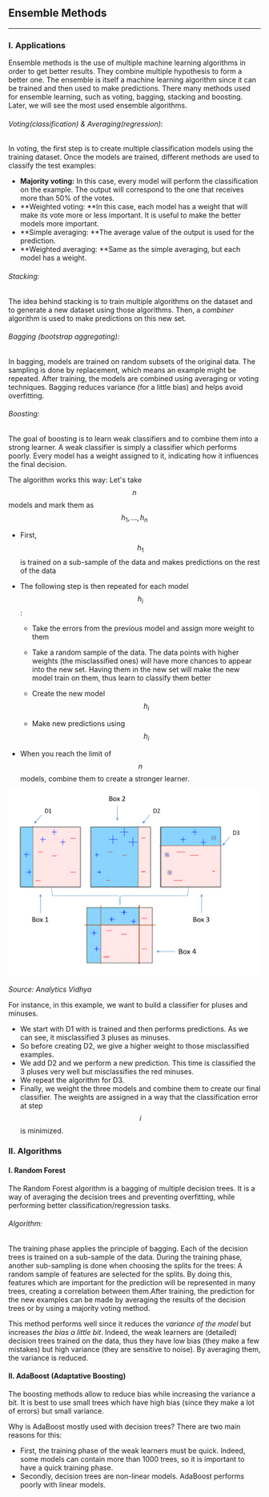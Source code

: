 ## Ensemble Methods

---

### I. Applications

Ensemble methods is the use of multiple machine learning algorithms in order to get better results. They combine multiple hypothesis to form a better one. The ensemble is itself a machine learning algorithm since it can be trained and then used to make predictions. There many methods used for ensemble learning, such as voting, bagging, stacking and boosting. Later, we will see the most used ensemble algorithms.

###### Voting\(classification\) & Averaging\(regression\):

In voting, the first step is to create multiple classification models using the training dataset. Once the models are trained, different methods are used to classify the test examples:

* **Majority voting:** In this case, every model will perform the classification on the example. The output will correspond to the one that receives more than 50% of the votes.
* **Weighted voting: **In this case, each model has a weight that will make its vote more or less important. It is useful to make the better models more important.
* **Simple averaging: **The average value of the output is used for the prediction.
* **Weighted averaging: **Same as the simple averaging, but each model has a weight.

###### Stacking:

The idea behind stacking is to train multiple algorithms on the dataset and to generate a new dataset using those algorithms. Then, a _combiner_ algorithm is used to make predictions on this new set.

###### Bagging \(bootstrap aggregating\):

In bagging, models are trained on random subsets of the original data. The sampling is done by replacement, which means an example might be repeated. After training, the models are combined using averaging or voting techniques. Bagging reduces variance \(for a little bias\) and helps avoid overfitting.

###### Boosting:

The goal of boosting is to learn weak classifiers and to combine them into a strong learner. A weak classifier is simply a classifier which performs poorly. Every model has a weight assigned to it, indicating how it influences the final decision. 

The algorithm works this way: Let's take $$n$$ models and mark them as $$h_1, ..., h_n$$

* First, $$h_1$$ is trained on a sub-sample of the data and makes predictions on the rest of the data
* The following step is then repeated for each model $$h_i$$:

  * Take the errors from the previous model and assign more weight to them

  * Take a random sample of the data. The data points with higher weights \(the misclassified ones\) will have more chances to appear into the new set. Having them in the new set will make the new model train on them, thus learn to classify them better

  * Create the new model $$h_i$$

  * Make new predictions using $$h_i$$

* When you reach the limit of $$n$$ models, combine them to create a stronger learner.

![](/assets/boosting.png)

_Source: Analytics Vidhya_

For instance, in this example, we want to build a classifier for pluses and minuses.

* We start with D1 with is trained and then performs predictions. As we can see, it misclassified 3 pluses as minuses.
* So before creating D2, we give a higher weight to those misclassified examples.
* We add D2 and we perform a new prediction. This time is classified the 3 pluses very well but misclassifies the red minuses.
* We repeat the algorithm for D3.
* Finally, we  weight the three models and combine them to create our final classifier. The weights are assigned in a way that the classification error at step $$i$$ is minimized.

### II. Algorithms

#### I. Random Forest

The Random Forest algorithm is a bagging of multiple decision trees. It is a way of averaging the decision trees and preventing overfitting, while performing better classification/regression tasks.

###### Algorithm:

The training phase applies the principle of bagging. Each of the decision trees is trained on a sub-sample of the data. During the training phase, another sub-sampling is done when choosing the splits for the trees: A random sample of features are selected for the splits. By doing this, features which are important for the prediction will be represented in many trees, creating a correlation between them.After training, the prediction for the new examples can be made by averaging the results of the decision trees or by using a majority voting method.

This method performs well since it reduces the _variance of the model_ but increases _the bias a little bit_.  Indeed, the weak learners are \(detailed\) decision trees trained on the data, thus they have low bias \(they make a few mistakes\) but high variance \(they are sensitive to noise\). By averaging them, the variance is reduced.

#### II. AdaBoost \(Adaptative Boosting\)

The boosting methods allow to reduce bias while increasing the variance a bit. It is best to use small trees which have high bias \(since they make a lot of errors\) but small variance.

Why is AdaBoost mostly used with decision trees? There are two main reasons for this:

* First, the training phase of the weak learners must be quick. Indeed, some models can contain more than 1000 trees, so it is important to have a quick training phase.
* Secondly, decision trees are non-linear models. AdaBoost performs poorly with linear models.



